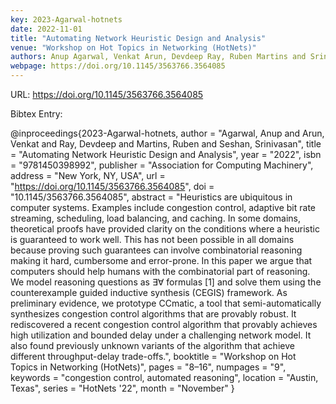 ```yaml
---
key: 2023-Agarwal-hotnets
date: 2022-11-01
title: "Automating Network Heuristic Design and Analysis"
venue: "Workshop on Hot Topics in Networking (HotNets)"
authors: Anup Agarwal, Venkat Arun, Devdeep Ray, Ruben Martins and Srinivasan Seshan
webpage: https://doi.org/10.1145/3563766.3564085
---
```


URL: https://doi.org/10.1145/3563766.3564085

Bibtex Entry:

@inproceedings{2023-Agarwal-hotnets,
    author = "Agarwal, Anup and Arun, Venkat and Ray, Devdeep and Martins, Ruben and Seshan, Srinivasan",
    title = "Automating Network Heuristic Design and Analysis",
    year = "2022",
    isbn = "9781450398992",
    publisher = "Association for Computing Machinery",
    address = "New York, NY, USA",
    url = "https://doi.org/10.1145/3563766.3564085",
    doi = "10.1145/3563766.3564085",
    abstract = "Heuristics are ubiquitous in computer systems. Examples include congestion control, adaptive bit rate streaming, scheduling, load balancing, and caching. In some domains, theoretical proofs have provided clarity on the conditions where a heuristic is guaranteed to work well. This has not been possible in all domains because proving such guarantees can involve combinatorial reasoning making it hard, cumbersome and error-prone. In this paper we argue that computers should help humans with the combinatorial part of reasoning. We model reasoning questions as ∃∀ formulas [1] and solve them using the counterexample guided inductive synthesis (CEGIS) framework. As preliminary evidence, we prototype CCmatic, a tool that semi-automatically synthesizes congestion control algorithms that are provably robust. It rediscovered a recent congestion control algorithm that provably achieves high utilization and bounded delay under a challenging network model. It also found previously unknown variants of the algorithm that achieve different throughput-delay trade-offs.",
    booktitle = "Workshop on Hot Topics in Networking (HotNets)",
    pages = "8–16",
    numpages = "9",
    keywords = "congestion control, automated reasoning",
    location = "Austin, Texas",
    series = "HotNets '22",
    month = "November"
}

